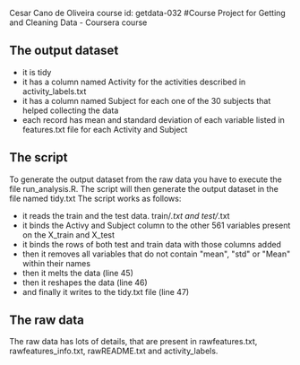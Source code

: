 Cesar Cano de Oliveira course id: getdata-032
#Course Project for Getting and Cleaning Data - Coursera course

## The output dataset
- it is tidy
- it has a column named Activity for the activities described in activity_labels.txt
- it has a column named Subject for each one of the 30 subjects that helped collecting the data
- each record has mean and standard deviation of each variable listed in features.txt file for each Activity and Subject

## The script
To generate the output dataset from the raw data you have to execute the file run_analysis.R.
The script will then generate the output dataset in the file named tidy.txt
The script works as follows:
- it reads the train and the test data. train/*.txt and test/*.txt
- it binds the Activy and Subject column to the other 561 variables present on the X_train and X_test
- it binds the rows of both test and train data with those columns added
- then it removes all variables that do not contain "mean", "std" or "Mean" within their names
- then it melts the data (line 45)
- then it reshapes the data (line 46)
- and finally it writes to the tidy.txt file (line 47)

## The raw data
The raw data has lots of details, that are present in rawfeatures.txt, rawfeatures_info.txt, rawREADME.txt and activity_labels.
